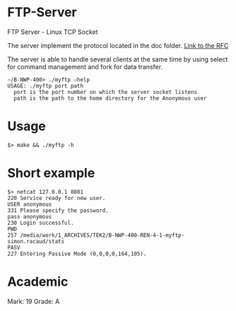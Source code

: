 # FTP-Server
FTP Server - Linux TCP Socket

The server implement the protocol located in the doc folder. [Link to the RFC](/doc/EPITECH-MyFTP-Protocol-(RFC959-Extract).txt)

The server is able to handle several clients at the same time by using select for command management and fork for data transfer.

```
∼/B-NWP-400> ./myftp –help
USAGE: ./myftp port path
  port is the port number on which the server socket listens
  path is the path to the home directory for the Anonymous user
```

# Usage
`$> make && ./myftp -h`

# Short example

```
$> netcat 127.0.0.1 8081
220 Service ready for new user.
USER anonymous
331 Please specify the password.
pass anonymous
230 Login successful.
PWD
257 /media/work/1_ARCHIVES/TEK2/B-NWP-400-REN-4-1-myftp-simon.racaud/stats
PASV
227 Entering Passive Mode (0,0,0,0,164,105).
```

# Academic

Mark: 19
Grade: A




